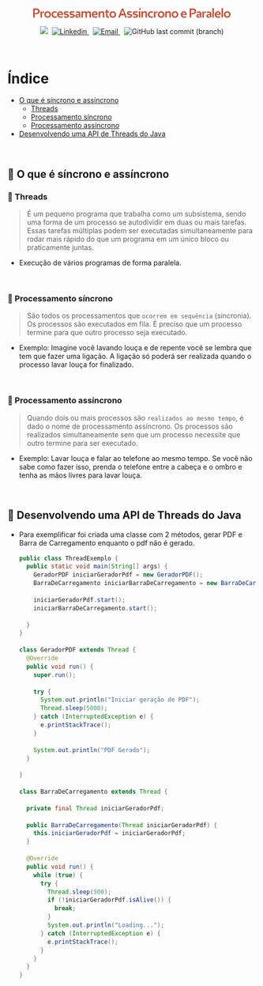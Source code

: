 <p align="center">
  <img src="../.github/async.png" width=400 alt="Processamento Assíncrono e Paralelo" /> 
</p>

<p align="center">
  <img src="https://img.shields.io/badge/author-Nadia%20Ligia-c84b31?style=plastic">&nbsp;

  <a href="https://www.linkedin.com/in/nlnadialigia/">
  <img alt="Linkedin" src="https://img.shields.io/badge/-Linkedin -c84b31?style=plastic&logo=Linkedin&logoColor=white&link=https://www.linkedin.com/in/nlnadialigia/" />
  </a>&nbsp;
  <a href="mailto:nlnadialigia@gmail.com">
    <img alt="Email" src="https://img.shields.io/badge/-Email-c84b31?style=plastic&logo=Gmail&logoColor=white&link=mailto:nlnadialigia@gmail.com" />
  </a>&nbsp;
  <img alt="GitHub last commit (branch)" src="https://img.shields.io/github/last-commit/nlnadialigia/desenvolvimento-avancado-java/async?color=c84b31&style=plastic">
</p>

<br>

# Índice

- [O que é síncrono e assíncrono](#📌-o-que-é-síncrono-e-assíncrono)
  - [Threads](#📎-threads)
  - [Processamento síncrono](#📎-processamento-síncrono)
  - [Processamento assíncrono](#📎-processamento-assíncrono)
- [Desenvolvendo uma API de Threads do Java](#📌-desenvolvendo-uma-api-de-threads-do-java)

<br>

## 📌 O que é síncrono e assíncrono

### 📎 Threads

> É um pequeno programa que trabalha como um subsistema, sendo uma forma de um processo se autodividir em duas ou mais tarefas. Essas tarefas múltiplas podem ser executadas simultaneamente para rodar mais rápido do que um programa em um único bloco ou praticamente juntas.

- Execução de vários programas de forma paralela.

<br>

### 📎 Processamento síncrono

> São todos os processamentos que `ocorrem em sequência` (sincronia). Os processos são executados em fila. É preciso que um processo termine para que outro processo seja executado.

- Exemplo: Imagine você lavando louça e de repente você se lembra que tem que fazer uma ligação. A ligação só poderá ser realizada quando o processo lavar louça for finalizado.

<br>

### 📎 Processamento assíncrono

> Quando dois ou mais processos são `realizados ao mesmo tempo`, é dado o nome de processamento assíncrono. Os processos são realizados simultaneamente sem que um processo necessite que outro termine para ser executado.

- Exemplo: Lavar louça e falar ao telefone ao mesmo tempo. Se você não sabe como fazer isso, prenda o telefone entre a cabeça e o ombro e tenha as mãos livres para lavar louça.

<br>

## 📌 Desenvolvendo uma API de Threads do Java

- Para exemplificar foi criada uma classe com 2 métodos, gerar PDF e Barra de Carregamento enquanto o pdf não é gerado.

  ```java
  public class ThreadExemplo {
    public static void main(String[] args) {
      GeradorPDF iniciarGeradorPdf = new GeradorPDF();
      BarraDeCarregamento iniciarBarraDeCarregamento = new BarraDeCarregamento(iniciarGeradorPdf);

      iniciarGeradorPdf.start();
      iniciarBarraDeCarregamento.start();

    }
  }

  class GeradorPDF extends Thread {
    @Override
    public void run() {
      super.run();

      try {
        System.out.println("Iniciar geração de PDF");
        Thread.sleep(5000);
      } catch (InterruptedException e) {
        e.printStackTrace();
      }

      System.out.println("PDF Gerado");
    }

  }

  class BarraDeCarregamento extends Thread {

    private final Thread iniciarGeradorPdf;

    public BarraDeCarregamento(Thread iniciarGeradorPdf) {
      this.iniciarGeradorPdf = iniciarGeradorPdf;
    }

    @Override
    public void run() {
      while (true) {
        try {
          Thread.sleep(500);
          if (!iniciarGeradorPdf.isAlive()) {
            break;
          }
          System.out.println("Loading...");
        } catch (InterruptedException e) {
          e.printStackTrace();
        }
      }
    }
  }
  ```
